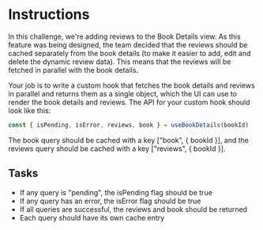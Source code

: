 # Instructions

In this challenge, we're adding reviews to the Book Details view. As this feature was being designed, the team decided that the reviews should be cached separately from the book details (to make it easier to add, edit and delete the dynamic review data). This means that the reviews will be fetched in parallel with the book details.

Your job is to write a custom hook that fetches the book details and reviews in parallel and returns them as a single object, which the UI can use to render the book details and reviews. The API for your custom hook should look like this:

```js
const { isPending, isError, reviews, book } = useBookDetails(bookId)
```

The book query should be cached with a key ["book", { bookId }], and the reviews query should be cached with a key ["reviews", { bookId }].

## Tasks

- If any query is "pending", the isPending flag should be true
- If any query has an error, the isError flag should be true
- If all queries are successful, the reviews and book should be returned
- Each query should have its own cache entry
